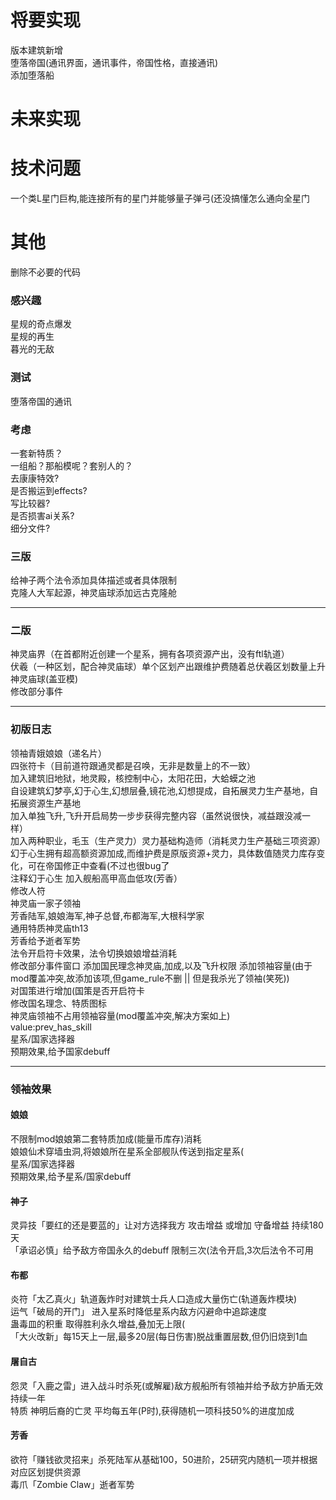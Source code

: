 
# 将要实现  
版本建筑新增  
堕落帝国(通讯界面，通讯事件，帝国性格，直接通讯)  
添加堕落船  
# 未来实现

# 技术问题
  一个类L星门巨构,能连接所有的星门并能够量子弹弓(还没搞懂怎么通向全星门
# 其他
删除不必要的代码  
### 感兴趣
星规的奇点爆发   
星规的再生  
暮光的无敌  

### 测试
堕落帝国的通讯
### 考虑
一套新特质？  
一组船？那船模呢？套别人的？  
去康康特效?  
是否搬运到effects?  
写比较器?  
是否损害ai关系?  
细分文件?  
  
### 三版
给神子两个法令添加具体描述或者具体限制  
克隆人大军起源，神灵庙球添加远古克隆舱  

---

### 二版  
神灵庙界（在首都附近创建一个星系，拥有各项资源产出，没有ftl轨道）  
伏羲（一种区划，配合神灵庙球）单个区划产出跟维护费随着总伏羲区划数量上升  
神灵庙球(盖亚模)  
修改部分事件 

---

### 初版日志  
领袖青娥娘娘（递名片）  
四张符卡（目前道符跟通灵都是召唤，无非是数量上的不一致）  
加入建筑旧地狱，地灵殿，核控制中心，太阳花田，大蛤蟆之池  
自设建筑幻梦亭,幻于心生,幻想层叠,镜花池,幻想提成，自拓展灵力生产基地，自拓展资源生产基地  
加入单独飞升,飞升开启局势一步步获得完整内容（虽然说很快，减益跟没减一样）  
加入两种职业，毛玉（生产灵力）灵力基础构造师（消耗灵力生产基础三项资源）  
幻于心生拥有超高额资源加成,而维护费是原版资源+灵力，具体数值随灵力库存变化，可在帝国修正中查看(不过也很bug了  
注释幻于心生
加入舰船高甲高血低攻(芳香）  
修改人符  
神灵庙一家子领袖  
芳香陆军,娘娘海军,神子总督,布都海军,大根科学家  
通用特质神灵庙th13  
芳香给予逝者军势  
法令开启符卡效果，法令切换娘娘增益消耗  
修改部分事件窗口
添加国民理念神灵庙,加成,以及飞升权限 添加领袖容量(由于mod覆盖冲突,故添加该项,但game_rule不删 || 但是我杀光了领袖(笑死))  
对国策进行增加(国策是否开启符卡  
修改国名理念、特质图标  
神灵庙领袖不占用领袖容量(mod覆盖冲突,解决方案如上)  
value:prev_has_skill  
星系/国家选择器  
预期效果,给予国家debuff  

---

### 领袖效果
#### 娘娘  
不限制mod娘娘第二套特质加成(能量币库存)消耗  
娘娘仙术穿墙虫洞,将娘娘所在星系全部舰队传送到指定星系(  
星系/国家选择器  
预期效果,给予星系/国家debuff
#### 神子
灵异技「要红的还是要蓝的」让对方选择我方 攻击增益 或增加 守备增益 持续180天  
「承诏必慎」给予敌方帝国永久的debuff 限制三次(法令开启,3次后法令不可用
#### 布都
炎符「太乙真火」轨道轰炸时对建筑士兵人口造成大量伤亡(轨道轰炸模块)  
运气「破局的开门」 进入星系时降低星系内敌方闪避命中追踪速度  
蛊毒皿的积重 取得胜利永久增益,叠加无上限(  
「大火改新」每15天上一层,最多20层(每日伤害)脱战重置层数,但仍旧烧到1血
#### 屠自古
怨灵「入鹿之雷」进入战斗时杀死(或解雇)敌方舰船所有领袖并给予敌方护盾无效持续一年  
特质 神明后裔的亡灵 平均每五年(P时),获得随机一项科技50%的进度加成
#### 芳香
欲符「赚钱欲灵招来」杀死陆军从基础100，50进阶，25研究内随机一项并根据对应区划提供资源  
毒爪「Zombie Claw」逝者军势  

